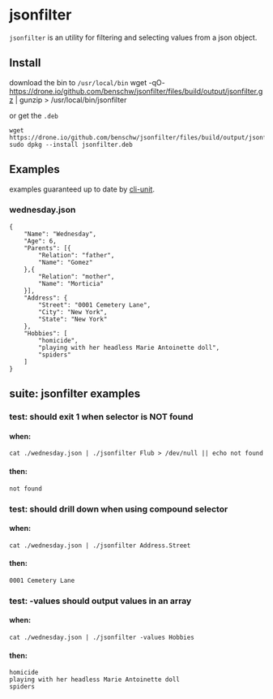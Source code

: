 # jsonfilter

`jsonfilter` is an utility for filtering and selecting values from a json object.

## Install

download the bin to `/usr/local/bin`
	wget -qO- https://drone.io/github.com/benschw/jsonfilter/files/build/output/jsonfilter.gz | gunzip > /usr/local/bin/jsonfilter


or get the `.deb`

	wget https://drone.io/github.com/benschw/jsonfilter/files/build/output/jsonfilter.deb
	sudo dpkg --install jsonfilter.deb



## Examples 
examples guaranteed up to date by [cli-unit](https://github.com/benschw/cli-unit).
### wednesday.json


	{
		"Name": "Wednesday",
		"Age": 6,
		"Parents": [{
			"Relation": "father",
			"Name": "Gomez"
		},{
			"Relation": "mother",
			"Name": "Morticia"
		}],
		"Address": {
			"Street": "0001 Cemetery Lane",
			"City": "New York",
			"State": "New York"
		},
		"Hobbies": [
			"homicide",
			"playing with her headless Marie Antoinette doll",
			"spiders"
		]
	}


## suite: jsonfilter examples
### test: should exit 1 when selector is NOT found
#### when:
	cat ./wednesday.json | ./jsonfilter Flub > /dev/null || echo not found

#### then:
	not found


### test: should drill down when using compound selector
#### when:
	cat ./wednesday.json | ./jsonfilter Address.Street

#### then:
	0001 Cemetery Lane

### test: -values should output values in an array
#### when:
	cat ./wednesday.json | ./jsonfilter -values Hobbies

#### then:
	homicide
	playing with her headless Marie Antoinette doll
	spiders
